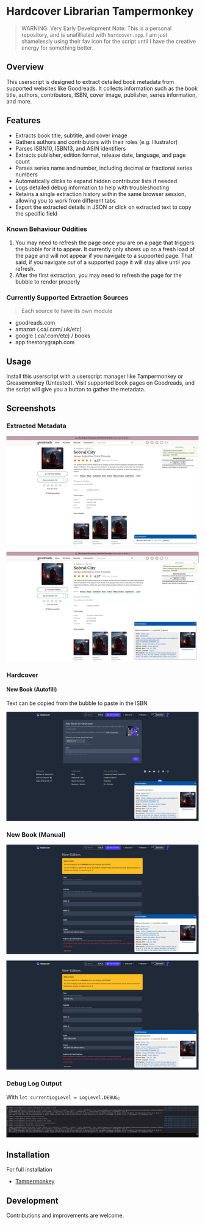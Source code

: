 # Hardcover Librarian Tampermonkey

>WARNING: Very Early Development
>Note: This is a personal repository, and is unafilliated with `hardcover.app`. I am just shamelessly using their fav icon for the script until I have the creative energy for something better. 

## Overview

This userscript is designed to extract detailed book metadata from supported websites like Goodreads. It collects information such as the book title, authors, contributors, ISBN, cover image, publisher, series information, and more. 

## Features

- Extracts book title, subtitle, and cover image  
- Gathers authors and contributors with their roles (e.g. Illustrator)  
- Parses ISBN10, ISBN13, and ASIN identifiers  
- Extracts publisher, edition format, release date, language, and page count  
- Parses series name and number, including decimal or fractional series numbers  
- Automatically clicks to expand hidden contributor lists if needed  
- Logs detailed debug information to help with troubleshooting 
- Retains a single extraction history within the same browser session, allowing you to work from different tabs
- Export the extracted details in JSON or click on extracted text to copy the specific field

### Known Behaviour Oddities

1. You may need to refresh the page once you are on a page that triggers the bubble for it to appear. It currently only shows up on a fresh load of the page and will not appear if you navigate to a supported page. That said, if you navigate _out_ of a supported page it will stay alive until you refresh.
2. After the first extraction, you may need to refresh the page for the bubble to render properly

### Currently Supported Extraction Sources

>Each source to have its own module

- goodreads.com
- amazon (.ca/.com/.uk/etc)
- google (.ca/.com/etc) / books
- app.thestorygraph.com

## Usage

Install this userscript with a userscript manager like Tampermonkey or Greasemonkey (Untested). Visit supported book pages on Goodreads, and the script will give you a button to gather the metadata.

## Screenshots

### Extracted Metadata

![Goodreads with no prior extraction data](/assets/images/goodreads-nodata.jpg)

![Goodreads with after extraction](/assets/images/goodreads-extracted.jpg)

### Hardcover

#### New Book (Autofill)

Text can be copied from the bubble to paste in the ISBN

![Hardcover new book autofill page](/assets/images/hardcover-preview.jpg)

### New Book (Manual)

![Hardcover new manual importable](/assets/images/hardcover-new-importable.jpg)

![Hardcover new manual imported](/assets/images/hardcover-new-imported.jpg)

### Debug Log Output

With `let currentLogLevel = LogLevel.DEBUG;`

![Console logs](/assets/images/console-log.jpg)

## Installation

For full installation
- [Tampermonkey](https://github.com/kyle-mckay/metaquill/wiki/Tampermonkey-Installation)

## Development

Contributions and improvements are welcome.
